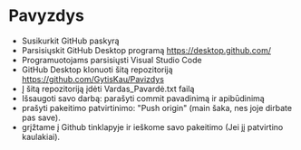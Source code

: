 # Pavyzdys
* Susikurkit GitHub paskyrą
* Parsisiųskit GitHub Desktop programą https://desktop.github.com/
* Programuotojams parsisiųsti Visual Studio Code
* GitHub Desktop klonuoti šitą repozitoriją https://github.com/GytisKau/Pavizdys
* Į šitą repozitoriją įdėti Vardas_Pavardė.txt failą 
* Išsaugoti savo darbą: parašyti commit pavadinimą ir apibūdinimą
* prašyti pakeitimo patvirtinimo: "Push origin" (main šaka, nes joje dirbate pas save).
* grįžtame į Github tinklapyje ir ieškome savo pakeitimo (Jei jį patvirtino kaulakiai).


